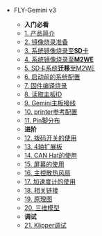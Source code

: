* FLY-Gemini v3

    * **入门必看**
    * [1. 产品简介](/board/fly_gemini_v3/README.md)
    * [2. 镜像烧录准备](/board/fly_gemini_v3/FLY_π_mirror.md)
    * [3. 系统镜像烧录至**SD**卡](/board/fly_gemini_v3/sd_mirror.md)
    * [4. 系统镜像烧录至**M2WE**](/board/fly_gemini_v3/FLY_π_M2WE.md)
    * [5. SD卡系统**迁移**至M2WE](/board/fly_gemini_v3/sd_to_emmc.md)
    * [6. 启动前的系统配置](/board/fly_gemini_v3/config.md)
    * [7. 固件编译烧录](/board/fly_gemini_v3/flash.md)
    * [8. 读取主板ID](/board/fly_gemini_v3/readid.md)
    * [9. Gemini主板接线](/board/fly_gemini_v3/line.md)
    * [10. printer参考配置](/board/fly_gemini_v3/cfg.md)
    * [11. Pin脚分布](/board/fly_gemini_v3/pins.md)
    * **进阶**
    * [12. 拨码开关的使用](/board/fly_gemini_v3/dip.md)
    * [13. 4轴扩展板](/board/fly_gemini_v3/extend.md)
    * [14. CAN Hat的使用](/board/fly_gemini_v3/canbridge.md)
    * [15. 屏幕的使用](/board/fly_gemini_v3/screen.md)
    * [16. 主控散热风扇](/board/fly_gemini_v3/corefan.md)
    * [17. 加速度计的使用](/advanced/Accelerometer)
    * [18. 相关链接](/board/fly_gemini_v3/link.md)
    * [19. 原理图](/board/fly_gemini_v3/schematic.md)
    * [20. 三维模型](/board/fly_gemini_v3/3dmodel.md)
    * **调试**
    * [21. Klipper调试](/board/fly_gemini_v3/boardtest.md)

